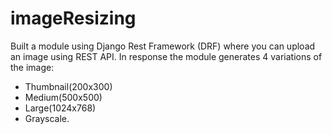# imageResizing
Built a module using Django Rest Framework (DRF) where you can upload an image using REST API. 
In response the module generates 4 variations of the image: 
- Thumbnail(200x300) 
- Medium(500x500)
- Large(1024x768)
- Grayscale. 

